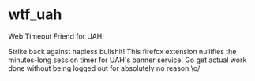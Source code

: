 wtf_uah
=======

Web Timeout Friend for UAH!

Strike back against hapless bullshit! This firefox extension nullifies the minutes-long session timer for UAH's banner service. Go get actual work done without being logged out for absolutely no reason \o/

